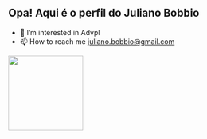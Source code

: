 ## Opa! Aqui é o perfil do Juliano Bobbio
- 👀 I’m interested in Advpl
- 📫 How to reach me juliano.bobbio@gmail.com
 <div>
  <a href="https://github.com/julianobobbio">
  <img height="150em" src="https://github-readme-stats.vercel.app/api?username=julianobobbio&show_icons=true&theme=dracula&include_all_commits=true&count_private=true"/>
</div>
